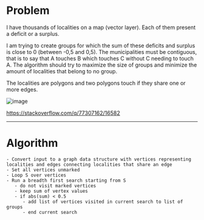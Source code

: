# Problem

I have thousands of localities on a map (vector layer). Each of them present a deficit or a surplus.

I am trying to create groups for which the sum of these deficits and surplus is close to 0 (between -0,5 and 0,5). The municipalities must be contiguous, that is to say that A touches B which touches C without C needing to touch A. The algorithm should try to maximize the size of groups and minimize the amount of localities that belong to no group.

The localities are polygons and two polygons touch if they share one or more edges.

![image](https://github.com/JamesBremner/so77307162/assets/2046227/5fcea3ad-c923-49b1-8a11-cff984c4fd8f)


https://stackoverflow.com/q/77307162/16582

---------

# Algorithm

```
- Convert input to a graph data structure with vertices representing localities and edges connecting localities that share an edge
- Set all vertices unmarked
- Loop S over vertices
- Run a breadth first search starting from S
   - do not visit marked vertices
   - keep sum of vertex values
   - if abs(sum) < 0.5
      - add list of vertices visited in current search to list of groups
      - end current search
```

   


   

